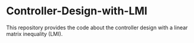 # Controller-Design-with-LMI
This repository provides the code about the controller design with a linear matrix inequality (LMI).
